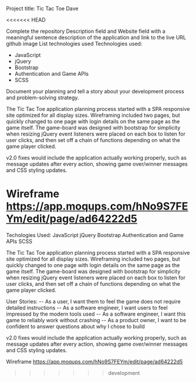 Project title: Tic Tac Toe Dave

<<<<<<< HEAD

 Complete the repository Description field and Website field with a meaningful sentence description of the application and link to the live URL github image
 List technologies used
Technologies used:
- JavaScript
- jQuery
- Bootstrap
- Authentication and Game APIs
- SCSS

 Document your planning and tell a story about your development process and problem-solving strategy.

 The Tic Tac Toe application planning process started with a SPA responsive site optimized for all display sizes.
 Wireframing included two pages, but quickly changed to one page with login details on the same page as the game itself.
 The game-board was designed with bootstrap for simplicity when resizing
 jQuery event listeners were placed on each box to listen for user clicks, and then set off a chain of functions depending on what the game player clicked.

 v2.0 fixes would include the application actually working properly, such as message updates after every action, showing game over/winner messages and CSS styling updates.

 Wireframe
 https://app.moqups.com/hNo9S7FEYm/edit/page/ad64222d5
=======
Techologies Used:
JavaScript
jQuery
Bootstrap
Authentication and Game APIs
SCSS

The Tic Tac Toe application planning process started with a SPA responsive site optimized for all display sizes. Wireframing included two pages, but quickly changed to one page with login details on the same page as the game itself. The game-board was designed with bootstrap for simplicity when resizing jQuery event listeners were placed on each box to listen for user clicks, and then set off a chain of functions depending on what the game player clicked.

User Stories:
-- As a user, I want them to feel the game does not require detailed instructions
-- As a software engineer, I want users to feel impressed by the modern tools used
-- As a software engineer, I want this game to reliably work without crashing
-- As a product owner, I want to be confident to answer questions about why I chose to build

v2.0 fixes would include the application actually working properly, such as message updates after every action, showing game over/winner messages and CSS styling updates.

Wireframe https://app.moqups.com/hNo9S7FEYm/edit/page/ad64222d5
>>>>>>> development
